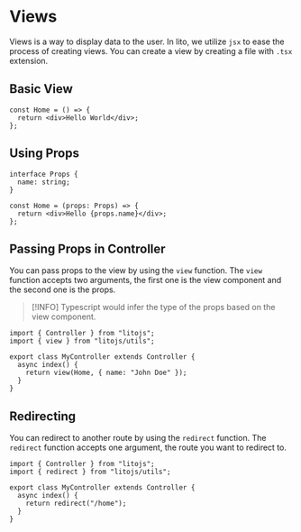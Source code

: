 # Views

Views is a way to display data to the user. In lito, we utilize `jsx` to ease the process of creating views. You can create a view by creating a file with `.tsx` extension.

## Basic View

```tsx
const Home = () => {
  return <div>Hello World</div>;
};
```

## Using Props

```tsx
interface Props {
  name: string;
}

const Home = (props: Props) => {
  return <div>Hello {props.name}</div>;
};
```

## Passing Props in Controller

You can pass props to the view by using the `view` function. The `view` function accepts two arguments, the first one is the view component and the second one is the props.

> [!INFO]
> Typescript would infer the type of the props based on the view component.

```tsx
import { Controller } from "litojs";
import { view } from "litojs/utils";

export class MyController extends Controller {
  async index() {
    return view(Home, { name: "John Doe" });
  }
}
```

## Redirecting

You can redirect to another route by using the `redirect` function. The `redirect` function accepts one argument, the route you want to redirect to.

```tsx
import { Controller } from "litojs";
import { redirect } from "litojs/utils";

export class MyController extends Controller {
  async index() {
    return redirect("/home");
  }
}
```
